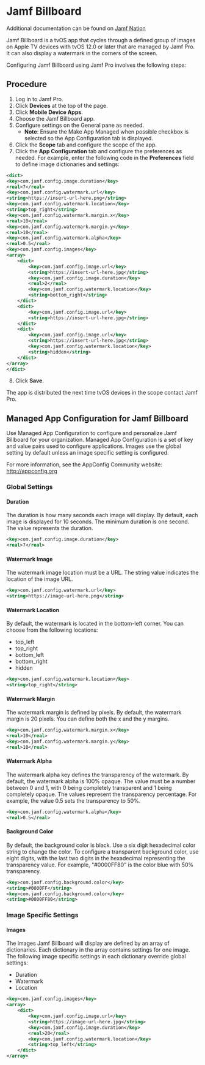 
# Jamf Billboard

Additional documentation can be found on [Jamf Nation](https://www.jamf.com/jamf-nation/articles/541/configuring-jamf-billboard-using-jamf-pro)

Jamf Billboard is a tvOS app that cycles through a defined group of images 
on Apple TV devices with tvOS 12.0 or later that are managed by Jamf Pro. 
It can also display a watermark in the corners of the screen.

Configuring Jamf Billboard using Jamf Pro involves the following steps:

## Procedure

1. Log in to Jamf Pro.
2. Click **Devices** at the top of the page.
3. Click **Mobile Device Apps**.
4. Choose the Jamf Billboard app.
5. Configure settings on the General pane as needed.
	- **Note**: Ensure the Make App Managed when possible checkbox is selected so the App Configuration tab is displayed.
6. Click the **Scope** tab and configure the scope of the app.
7. Click the **App Configuration** tab and configure the preferences as needed. 
For example, enter the following code in the **Preferences** field to define image dictionaries and settings:
```xml
<dict>
<key>com.jamf.config.image.duration</key>
<real>7</real>
<key>com.jamf.config.watermark.url</key>
<string>https://insert-url-here.png</string>
<key>com.jamf.config.watermark.location</key>
<string>top_right</string>
<key>com.jamf.config.watermark.margin.x</key>
<real>10</real>
<key>com.jamf.config.watermark.margin.y</key>
<real>10</real>
<key>com.jamf.config.watermark.alpha</key>
<real>0.5</real>
<key>com.jamf.config.images</key>
<array>
	<dict>
		<key>com.jamf.config.image.url</key>
		<string>https://insert-url-here.jpg</string>
		<key>com.jamf.config.image.duration</key>
		<real>2</real>
		<key>com.jamf.config.watermark.location</key>
		<string>bottom_right</string>
	</dict>
	<dict>
		<key>com.jamf.config.image.url</key>
		<string>https://insert-url-here.jpg</string>
	</dict>
	<dict>
		<key>com.jamf.config.image.url</key>
		<string>https://insert-url-here.jpg</string>
		<key>com.jamf.config.watermark.location</key>
		<string>hidden</string>
	</dict>
</array>
</dict>
```
8. Click **Save**.

The app is distributed the next time tvOS devices in the scope contact Jamf Pro.

## Managed App Configuration for Jamf Billboard

Use Managed App Configuration to configure and personalize Jamf Billboard for your organization. 
Managed App Configuration is a set of key and value pairs used to configure applications. 
Images use the global setting by default unless an image specific setting is configured.

For more information, see the AppConfig Community website: http://appconfig.org

### Global Settings

#### Duration

The duration is how many seconds each image will display. 
By default, each image is displayed for 10 seconds. 
The minimum duration is one second. 
The value represents the duration.

```xml
<key>com.jamf.config.image.duration</key>
<real>7</real>
```

#### Watermark Image

The watermark image location must be a URL. 
The string value indicates the location of the image URL.

```xml
<key>com.jamf.config.watermark.url</key>
<string>https://image-url-here.png</string>
```


#### Watermark Location

By default, the watermark is located in the bottom-left corner. 
You can choose from the following locations:
- top_left
- top_right
- bottom_left
- bottom_right
- hidden

```xml
<key>com.jamf.config.watermark.location</key>
<string>top_right</string>
```


#### Watermark Margin

The watermark margin is defined by pixels. 
By default, the watermark margin is 20 pixels. 
You can define both the x and the y margins.

```xml
<key>com.jamf.config.watermark.margin.x</key>
<real>10</real>
<key>com.jamf.config.watermark.margin.y</key>
<real>10</real>
```

#### Watermark Alpha

The watermark alpha key defines the transparency of the watermark. 
By default, the watermark alpha is 100% opaque. 
The value must be a number between 0 and 1, with 0 being completely transparent and 1 being completely opaque. 
The values represent the transparency percentage.
For example, the value 0.5 sets the transparency to 50%.

```xml
<key>com.jamf.config.watermark.alpha</key>
<real>0.5</real>
```

#### Background Color

By default, the background color is black. 
Use a six digit hexadecimal color string to change the color. 
To configure a transparent background color, use eight digits, 
with the last two digits in the hexadecimal representing the transparency value. 
For example, "#0000FF80" is the color blue with 50% transparency.

```xml
<key>com.jamf.config.background.color</key>
<string>#0000FF</string>
<key>com.jamf.config.background.color</key>
<string>#0000FF80</string>
```

### Image Specific Settings

#### Images
The images Jamf Billboard will display are defined by an array of dictionaries. 
Each dictionary in the array contains settings for one image.
The following image specific settings in each dictionary override global settings:
- Duration
- Watermark
- Location

```xml
<key>com.jamf.config.images</key>
<array>
	<dict>
		<key>com.jamf.config.image.url</key>
		<string>https://image-url-here.jpg</string>
		<key>com.jamf.config.image.duration</key>
		<real>20</real>
		<key>com.jamf.config.watermark.location</key>
		<string>top_left</string>
	</dict>
</array>
```
